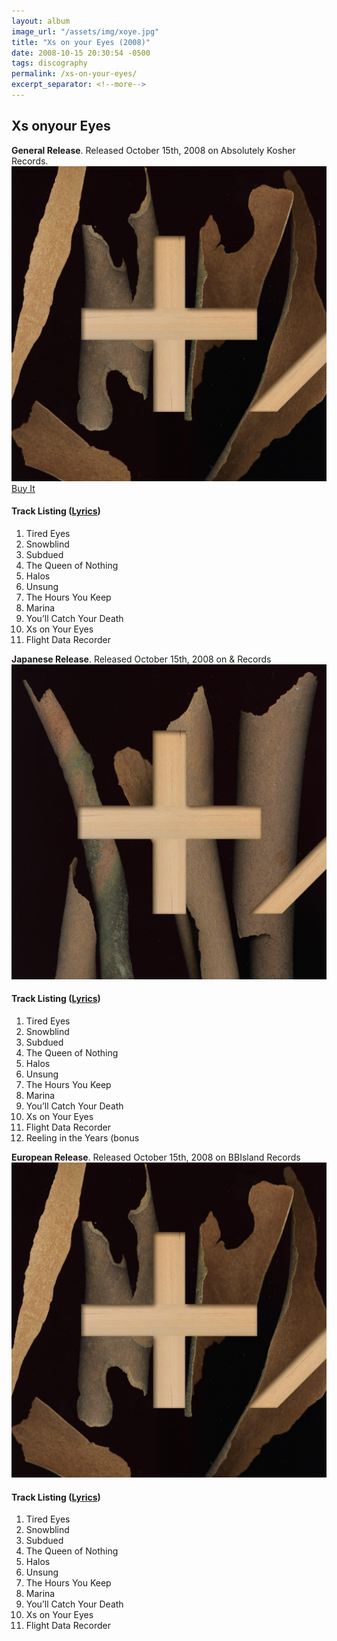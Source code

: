 ```yaml
---
layout: album
image_url: "/assets/img/xoye.jpg"
title: "Xs on your Eyes (2008)"
date: 2008-10-15 20:30:54 -0500
tags: discography
permalink: /xs-on-your-eyes/
excerpt_separator: <!--more-->
---
```


<!--more-->

## Xs onyour Eyes

<div id="container">
    <div id="release-info">
        <b>General Release</b>. Released October 15th, 2008 on Absolutely Kosher Records.
    </div>
    <div id="release-container">
        <div id="artwork">
            <a href="/assets/img/xoye.jpg" alt="Full res version"><img src="/assets/img/xoye.jpg"/></a>
            <div id="buy-album-btn">
                <div class="button-sm">
                    <a href="/store/#xs-on-your-eyes-cd">Buy It</a>
                </div>
            </div>
        </div>
        <div id="tracklist">
            <h4>Track Listing (<a href="/lyrics/#xs-on-your-eyes-album">Lyrics</a>)</h4>
            <ol>
                <li>Tired Eyes</li>
                <li>Snowblind</li>
                <li>Subdued</li>
                <li>The Queen of Nothing</li>
                <li>Halos</li>
                <li>Unsung</li>
                <li>The Hours You Keep</li>
                <li>Marina</li>
                <li>You’ll Catch Your Death</li>
                <li>Xs on Your Eyes</li>
                <li>Flight Data Recorder</li>
            </ol>
        </div>
    </div>
</div>
<div id="container">
    <div id="release-info">
        <b>Japanese Release</b>. Released October 15th, 2008 on & Records
    </div>
    <div id="release-container">
        <div id="artwork">
            <a href="/assets/img/xoye-jp.jpg" alt="Full res version"><img src="/assets/img/xoye-jp.jpg"/></a>
        </div>
        <div id="tracklist">
            <h4>Track Listing (<a href="/lyrics/#xs-on-your-eyes-album">Lyrics</a>)</h4>
            <ol>
                <li>Tired Eyes</li>
                <li>Snowblind</li>
                <li>Subdued</li>
                <li>The Queen of Nothing</li>
                <li>Halos</li>
                <li>Unsung</li>
                <li>The Hours You Keep</li>
                <li>Marina</li>
                <li>You’ll Catch Your Death</li>
                <li>Xs on Your Eyes</li>
                <li>Flight Data Recorder</li>
                <li>Reeling in the Years (bonus</li>
            </ol>
        </div>
    </div>
</div>
<div id="container">
    <div id="release-info">
        <b>European Release</b>. Released October 15th, 2008 on BBIsland Records
    </div>
    <div id="release-container">
        <div id="artwork">
            <a href="/assets/img/xoye.jpg" alt="Full res version"><img src="/assets/img/xoye.jpg"/></a>
        </div>
        <div id="tracklist">
            <h4>Track Listing (<a href="/lyrics/#xs-on-your-eyes-album">Lyrics</a>)</h4>
            <ol>
                <li>Tired Eyes</li>
                <li>Snowblind</li>
                <li>Subdued</li>
                <li>The Queen of Nothing</li>
                <li>Halos</li>
                <li>Unsung</li>
                <li>The Hours You Keep</li>
                <li>Marina</li>
                <li>You’ll Catch Your Death</li>
                <li>Xs on Your Eyes</li>
                <li>Flight Data Recorder</li>
            </ol>
        </div>
    </div>
</div>
